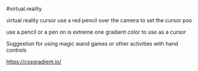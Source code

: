 #virtual.reality


virtual reality cursor use a red pencil over the camera to set the cursor pos


use a pencil or a pen on is extreme one gradient color to use as a cursor 

Suggestion for using magic wand games or other activities with hand controls



https://cssgradient.io/








